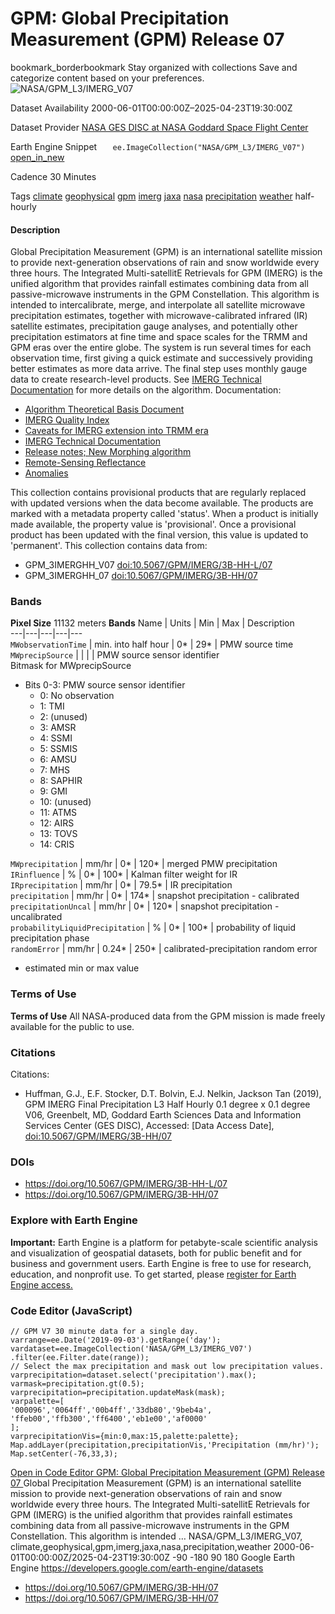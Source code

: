  
#  GPM: Global Precipitation Measurement (GPM) Release 07 
bookmark_borderbookmark Stay organized with collections  Save and categorize content based on your preferences. 
![NASA/GPM_L3/IMERG_V07](https://developers.google.com/earth-engine/datasets/images/NASA/NASA_GPM_L3_IMERG_V07_sample.png) 

Dataset Availability
    2000-06-01T00:00:00Z–2025-04-23T19:30:00Z 

Dataset Provider
     [ NASA GES DISC at NASA Goddard Space Flight Center ](https://doi.org/10.5067/GPM/IMERG/3B-HH/07) 

Earth Engine Snippet
     `    ee.ImageCollection("NASA/GPM_L3/IMERG_V07")   ` [ open_in_new ](https://code.earthengine.google.com/?scriptPath=Examples:Datasets/NASA/NASA_GPM_L3_IMERG_V07) 

Cadence
    30 Minutes 

Tags
     [climate](https://developers.google.com/earth-engine/datasets/tags/climate) [geophysical](https://developers.google.com/earth-engine/datasets/tags/geophysical) [gpm](https://developers.google.com/earth-engine/datasets/tags/gpm) [imerg](https://developers.google.com/earth-engine/datasets/tags/imerg) [jaxa](https://developers.google.com/earth-engine/datasets/tags/jaxa) [nasa](https://developers.google.com/earth-engine/datasets/tags/nasa) [precipitation](https://developers.google.com/earth-engine/datasets/tags/precipitation) [weather](https://developers.google.com/earth-engine/datasets/tags/weather)
half-hourly
#### Description
Global Precipitation Measurement (GPM) is an international satellite mission to provide next-generation observations of rain and snow worldwide every three hours. The Integrated Multi-satellitE Retrievals for GPM (IMERG) is the unified algorithm that provides rainfall estimates combining data from all passive-microwave instruments in the GPM Constellation.
This algorithm is intended to intercalibrate, merge, and interpolate all satellite microwave precipitation estimates, together with microwave-calibrated infrared (IR) satellite estimates, precipitation gauge analyses, and potentially other precipitation estimators at fine time and space scales for the TRMM and GPM eras over the entire globe. The system is run several times for each observation time, first giving a quick estimate and successively providing better estimates as more data arrive. The final step uses monthly gauge data to create research-level products. See [IMERG Technical Documentation](https://pmm.nasa.gov/sites/default/files/document_files/IMERG_doc.pdf) for more details on the algorithm.
Documentation:
  * [Algorithm Theoretical Basis Document](https://arthurhou.pps.eosdis.nasa.gov/Documents/IMERG_V07_ATBD_final.pdf)
  * [IMERG Quality Index](https://docserver.gesdisc.eosdis.nasa.gov/public/project/GPM/IMERGV06_QI.pdf)
  * [Caveats for IMERG extension into TRMM era](https://docserver.gesdisc.eosdis.nasa.gov/public/project/GPM/IMERGV06_TRMMera-caveats.pdf)
  * [IMERG Technical Documentation](https://arthurhou.pps.eosdis.nasa.gov/Documents/IMERG_TechnicalDocumentation_final.pdf)
  * [Release notes; New Morphing algorithm](https://gpm.nasa.gov/resources/documents/imerg-v07-release-notes)
  * [Remote-Sensing Reflectance](https://gpm1.gesdisc.eosdis.nasa.gov/data/GPM_L3/doc/README.GPM.pdf)
  * [Anomalies](https://gpmweb2https.pps.eosdis.nasa.gov/tsdis/AB/docs/gpm_anomalous.html)


This collection contains provisional products that are regularly replaced with updated versions when the data become available. The products are marked with a metadata property called 'status'. When a product is initially made available, the property value is 'provisional'. Once a provisional product has been updated with the final version, this value is updated to 'permanent'.
This collection contains data from:
  * GPM_3IMERGHH_V07 [doi:10.5067/GPM/IMERG/3B-HH-L/07](https://doi.org/10.5067/GPM/IMERG/3B-HH-L/07)
  * GPM_3IMERGHH_07 [doi:10.5067/GPM/IMERG/3B-HH/07](https://doi.org/10.5067/GPM/IMERG/3B-HH/07)


### Bands
**Pixel Size** 11132 meters 
**Bands**
Name | Units | Min | Max | Description  
---|---|---|---|---  
`MWobservationTime` | min. into half hour |  0*  |  29*  | PMW source time  
`MWprecipSource` |  |  |  | PMW source sensor identifier  
Bitmask for MWprecipSource
  * Bits 0-3: PMW source sensor identifier 
    * 0: No observation
    * 1: TMI
    * 2: (unused)
    * 3: AMSR
    * 4: SSMI
    * 5: SSMIS
    * 6: AMSU
    * 7: MHS
    * 8: SAPHIR
    * 9: GMI
    * 10: (unused)
    * 11: ATMS
    * 12: AIRS
    * 13: TOVS
    * 14: CRIS

  
`MWprecipitation` | mm/hr |  0*  |  120*  | merged PMW precipitation  
`IRinfluence` | % |  0*  |  100*  | Kalman filter weight for IR  
`IRprecipitation` | mm/hr |  0*  |  79.5*  | IR precipitation  
`precipitation` | mm/hr |  0*  |  174*  | snapshot precipitation - calibrated  
`precipitationUncal` | mm/hr |  0*  |  120*  | snapshot precipitation - uncalibrated  
`probabilityLiquidPrecipitation` | % |  0*  |  100*  | probability of liquid precipitation phase  
`randomError` | mm/hr |  0.24*  |  250*  | calibrated-precipitation random error  
* estimated min or max value 
### Terms of Use
**Terms of Use**
All NASA-produced data from the GPM mission is made freely available for the public to use.
### Citations
Citations:
  * Huffman, G.J., E.F. Stocker, D.T. Bolvin, E.J. Nelkin, Jackson Tan (2019), GPM IMERG Final Precipitation L3 Half Hourly 0.1 degree x 0.1 degree V06, Greenbelt, MD, Goddard Earth Sciences Data and Information Services Center (GES DISC), Accessed: [Data Access Date], [doi:10.5067/GPM/IMERG/3B-HH/07](https://doi.org/10.5067/GPM/IMERG/3B-HH/07)


### DOIs
  * [ https://doi.org/10.5067/GPM/IMERG/3B-HH-L/07 ](https://doi.org/10.5067/GPM/IMERG/3B-HH-L/07)
  * [ https://doi.org/10.5067/GPM/IMERG/3B-HH/07 ](https://doi.org/10.5067/GPM/IMERG/3B-HH/07)


### Explore with Earth Engine
**Important:** Earth Engine is a platform for petabyte-scale scientific analysis and visualization of geospatial datasets, both for public benefit and for business and government users. Earth Engine is free to use for research, education, and nonprofit use. To get started, please [register for Earth Engine access.](https://console.cloud.google.com/earth-engine)
### Code Editor (JavaScript)
```
// GPM V7 30 minute data for a single day.
varrange=ee.Date('2019-09-03').getRange('day');
vardataset=ee.ImageCollection('NASA/GPM_L3/IMERG_V07')
.filter(ee.Filter.date(range));
// Select the max precipitation and mask out low precipitation values.
varprecipitation=dataset.select('precipitation').max();
varmask=precipitation.gt(0.5);
varprecipitation=precipitation.updateMask(mask);
varpalette=[
'000096','0064ff','00b4ff','33db80','9beb4a',
'ffeb00','ffb300','ff6400','eb1e00','af0000'
];
varprecipitationVis={min:0,max:15,palette:palette};
Map.addLayer(precipitation,precipitationVis,'Precipitation (mm/hr)');
Map.setCenter(-76,33,3);
```
[ Open in Code Editor ](https://code.earthengine.google.com/?scriptPath=Examples:Datasets/NASA/NASA_GPM_L3_IMERG_V07)
[ GPM: Global Precipitation Measurement (GPM) Release 07 ](https://developers.google.com/earth-engine/datasets/catalog/NASA_GPM_L3_IMERG_V07)
Global Precipitation Measurement (GPM) is an international satellite mission to provide next-generation observations of rain and snow worldwide every three hours. The Integrated Multi-satellitE Retrievals for GPM (IMERG) is the unified algorithm that provides rainfall estimates combining data from all passive-microwave instruments in the GPM Constellation. This algorithm is intended …
NASA/GPM_L3/IMERG_V07, climate,geophysical,gpm,imerg,jaxa,nasa,precipitation,weather 
2000-06-01T00:00:00Z/2025-04-23T19:30:00Z
-90 -180 90 180 
Google Earth Engine
https://developers.google.com/earth-engine/datasets
  * [ https://doi.org/10.5067/GPM/IMERG/3B-HH/07 ](https://doi.org/https://doi.org/10.5067/GPM/IMERG/3B-HH/07)
  * [ https://doi.org/10.5067/GPM/IMERG/3B-HH/07 ](https://doi.org/https://developers.google.com/earth-engine/datasets/catalog/NASA_GPM_L3_IMERG_V07)


